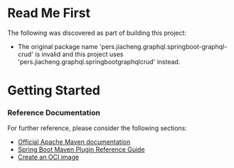 # Read Me First
The following was discovered as part of building this project:

* The original package name 'pers.jiacheng.graphql.springboot-graphql-crud' is invalid and this project uses 'pers.jiacheng.graphql.springbootgraphqlcrud' instead.

# Getting Started

### Reference Documentation
For further reference, please consider the following sections:

* [Official Apache Maven documentation](https://maven.apache.org/guides/index.html)
* [Spring Boot Maven Plugin Reference Guide](https://docs.spring.io/spring-boot/docs/2.7.11/maven-plugin/reference/html/)
* [Create an OCI image](https://docs.spring.io/spring-boot/docs/2.7.11/maven-plugin/reference/html/#build-image)

